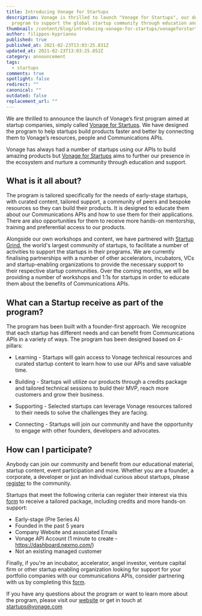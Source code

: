 ```yaml
---
title: Introducing Vonage for Startups
description: Vonage is thrilled to launch "Vonage for Startups", our dedicated
  program to support the global startup community through education and support.
thumbnail: /content/blog/introducing-vonage-for-startups/vonageforstartups_1200x600.png
author: filippos-kyprianou
published: true
published_at: 2021-02-23T13:03:25.831Z
updated_at: 2021-02-23T13:03:25.852Z
category: announcement
tags:
  - startups
comments: true
spotlight: false
redirect: ""
canonical: ""
outdated: false
replacement_url: ""
---
```

We are thrilled to announce the launch of Vonage’s first program aimed at startup companies, simply called [Vonage for Startups](https://developer.vonage.com/startups?utm_campaign=Startup+Program&utm_medium=bitly&utm_source=Blog). We have designed the program to help startups build products faster and better by connecting them to Vonage’s resources, people and Communications APIs.

Vonage has always had a number of startups using our APIs to build amazing products but [Vonage for Startups](https://developer.vonage.com/startups?utm_campaign=Startup+Program&utm_medium=bitly&utm_source=Blog) aims to further our presence in the ecosystem and nurture a community through education and support.

## What is it all about? 
The program is tailored specifically for the needs of early-stage startups, with curated content, tailored support, a community of peers and bespoke resources so they can build their products. It is designed to educate them about our Communications APIs and how to use them for their applications. There are also opportunities for them to receive more hands-on mentorship, training and preferential access to our products.

Alongside our own workshops and content, we have partnered with [Startup Grind](https://www.startupgrind.com/), the world's largest community of startups, to facilitate a number of activities to support the startups in their programs. We are currently finalising partnerships with a number of other accelerators, incubators, VCs and startup-enabling organizations to provide the necessary support to their respective startup communities. Over the coming months, we will be providing a number of workshops and 1:1s for startups in order to educate them about the benefits of Communications APIs.

## What can a Startup receive as part of the program? 
The program has been built with a founder-first approach. We recognize that each startup has different needs and can benefit from Communications APIs in a variety of ways. The program has been designed based on 4-pillars:

* Learning - Startups will gain access to Vonage technical resources and curated startup content to learn how to use our APIs and save valuable time.

* Building - Startups will utilize our products through a credits package and tailored technical sessions to build their MVP, reach more customers and grow their business.

* Supporting - Selected startups can leverage Vonage resources tailored to their needs to solve the challenges they are facing.

* Connecting - Startups will join our community and have the opportunity to engage with other founders, developers and advocates.

## How can I participate? 

Anybody can join our community and benefit from our educational material, startup content, event participation and more. Whether you are a founder, a corporate, a developer or just an individual curious about startups, please [register](https://airtable.com/shrA1Sw95kLwqT3da) to the community.

Startups that meet the following criteria can register their interest via this [form](https://airtable.com/shrTJTvlEU9sbeh9q) to receive a tailored package, including credits and more hands-on support:

* Early-stage (Pre Series A) 
* Founded in the past 5 years 
* Company Website and associated Emails 
* Vonage API Account (1 minute to create - https://dashboard.nexmo.com/) 
* Not an existing managed customer

Finally, if you're an incubator, accelerator, angel investor, venture capital firm or other startup enabling organization looking for support for your portfolio companies with our communications APIs, consider partnering with us by completing this [form](https://airtable.com/shrfGCnFnxWCkJ4xI).

If you have any questions about the program or want to learn more about the program, please visit our [website](https://vonage.dev/3d093hA) or get in touch at startups@vonage.com
